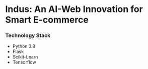 # Indus: An AI-Web Innovation for Smart E-commerce

### Technology Stack
- Python 3.8
- Flask
- Scikit-Learn
- Tensorflow
